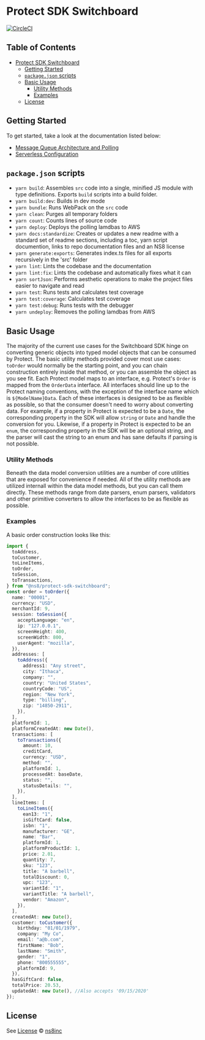 # Protect SDK Switchboard

[![CircleCI](https://circleci.com/gh/ns8inc/protect-sdk-switchboard.svg?style=svg&circle-token=0d7a67144dc51908cf0aa3ca1a025a23d64c8bef)](https://app.circleci.com/pipelines/github/ns8inc/protect-sdk-switchboard)

## Table of Contents

- [Protect SDK Switchboard](#protect-sdk-switchboard)
  - [Getting Started](#getting-started)
  - [`package.json` scripts](#packagejson-scripts)
  - [Basic Usage](#basic-usage)
    - [Utility Methods](#utility-methods)
    - [Examples](#examples)
  - [License](#license)

## Getting Started

To get started, take a look at the documentation listed below:

- [Message Queue Architecture and Polling](docs/polling.md)
- [Serverless Configuration](docs/serverless.md)

## `package.json` scripts

- `yarn build`: Assembles `src` code into a single, minified JS module with type definitions. Exports `build` scripts into a build folder.
- `yarn build:dev`: Builds in dev mode
- `yarn bundle`: Runs WebPack on the `src` code
- `yarn clean`: Purges all temporary folders
- `yarn count`: Counts lines of source code
- `yarn deploy`: Deploys the polling lamdbas to AWS
- `yarn docs:standardize`: Creates or updates a new readme with a standard set of readme sections, including a toc, yarn script documention, links to repo documentation files and an NS8 license
- `yarn generate:exports`: Generates index.ts files for all exports recursively in the 'src' folder
- `yarn lint`: Lints the codebase and the documentation
- `yarn lint:fix`: Lints the codebase and automatically fixes what it can
- `yarn sortJson`: Performs aesthetic operations to make the project files easier to navigate and read
- `yarn test`: Runs tests and calculates test coverage
- `yarn test:coverage`: Calculates test coverage
- `yarn test:debug`: Runs tests with the debugger
- `yarn undeploy`: Removes the polling lamdbas from AWS

## Basic Usage

The majority of the current use cases for the Switchboard SDK hinge on converting generic objects into typed model objects that can be consumed by Protect.
The basic utility methods provided cover most use cases: `toOrder` would normally be the starting point, and you can chain construction entirely inside that method,
or you can assemble the object as you see fit. Each Protect model maps to an interface, e.g. Protect's `Order` is mapped from the `OrderData` interface.
All interfaces should line up to the Protect naming conventions, with the exception of the interface name which is `${ModelName}Data`.
Each of these interfaces is designed to be as flexible as possible, so that the consumer doesn't need to worry about converting data. For example,
if a property in Protect is expected to be a `Date`, the corresponding property in the SDK will allow `string` or `Date` and handle the conversion for you.
Likewise, if a property in Protect is expected to be an `enum`, the corresponding property in the SDK will be an optional string, and the parser will
cast the string to an enum and has sane defaults if parsing is not possible.

### Utility Methods

Beneath the data model conversion utilities are a number of core utilities that are exposed for convenience if needed. All of the utility methods are
utilized internall within the data model methods, but you can call them directly. These methods range from date parsers, enum parsers, validators and
other primitive converters to allow the interfaces to be as flexible as possible.

### Examples

A basic order construction looks like this:

```ts
import {
  toAddress,
  toCustomer,
  toLineItems,
  toOrder,
  toSession,
  toTransactions,
} from "@ns8/protect-sdk-switchboard";
const order = toOrder({
  name: "00001",
  currency: "USD",
  merchantId: 9,
  session: toSession({
    acceptLanguage: "en",
    ip: "127.0.0.1",
    screenHeight: 400,
    screenWidth: 800,
    userAgent: "mozilla",
  }),
  addresses: [
    toAddress({
      address1: "Any street",
      city: "Ithaca",
      company: "",
      country: "United States",
      countryCode: "US",
      region: "New York",
      type: "billing",
      zip: "14850-2911",
    }),
  ],
  platformId: 1,
  platformCreatedAt: new Date(),
  transactions: [
    toTransactions({
      amount: 10,
      creditCard,
      currency: "USD",
      method: "",
      platformId: 1,
      processedAt: baseDate,
      status: "",
      statusDetails: "",
    }),
  ],
  lineItems: [
    toLineItems({
      ean13: "1",
      isGiftCard: false,
      isbn: "1",
      manufacturer: "GE",
      name: "Bar",
      platformId: 1,
      platformProductId: 1,
      price: 2.01,
      quantity: 7,
      sku: "123",
      title: "A barbell",
      totalDiscount: 0,
      upc: "123",
      variantId: "1",
      variantTitle: "A barbell",
      vendor: "Amazon",
    }),
  ],
  createdAt: new Date(),
  customer: toCustomer({
    birthday: "01/01/1979",
    company: "My Co",
    email: "a@b.com",
    firstName: "Bob",
    lastName: "Smith",
    gender: "1",
    phone: "800555555",
    platformId: 9,
  }),
  hasGiftCard: false,
  totalPrice: 20.53,
  updatedAt: new Date(), //Also accepts '09/15/2020'
});
```

## License

See [License](./LICENSE)
© [ns8inc](https://ns8.com)
